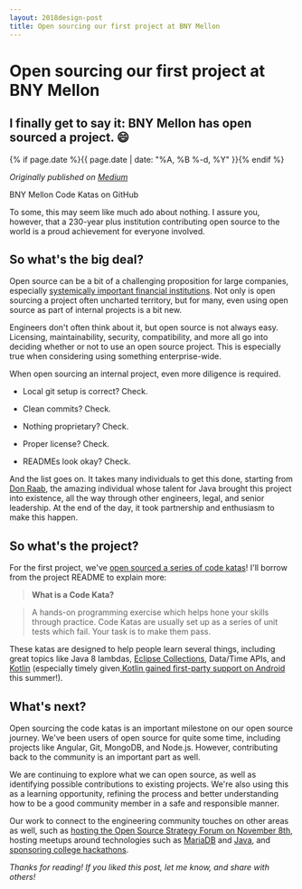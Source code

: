 ```yaml
---
layout: 2018design-post
title: Open sourcing our first project at BNY Mellon
---
```


# Open sourcing our first project at BNY Mellon

## I finally get to say it: BNY Mellon has open sourced a project. 😄

{% if page.date %}{{ page.date | date: "%A, %B %-d, %Y" }}{% endif %}

*Originally published on [Medium](https://medium.com/@mattjoseph/open-sourcing-our-first-project-at-bny-mellon-cf28cc3fd91d)*

<div class="center width70"><amp-img src="/images/posts/2017-10-13_1.png" width="641" height="501" alt="BNY Mellon Code Katas on GitHub" layout="responsive"></amp-img></div>
<figcaption class="center">BNY Mellon Code Katas on GitHub</figcaption>

To some, this may seem like much ado about nothing. I assure you, however, that a 230-year plus institution contributing open source to the world is a proud achievement for everyone involved.

## So what's the big deal?

Open source can be a bit of a challenging proposition for large companies, especially [systemically important financial institutions](https://en.wikipedia.org/wiki/Systemically_important_financial_institution). Not only is open sourcing a project often uncharted territory, but for many, even using open source as part of internal projects is a bit new.

Engineers don't often think about it, but open source is not always easy. Licensing, maintainability, security, compatibility, and more all go into deciding whether or not to use an open source project. This is especially true when considering using something enterprise-wide.

When open sourcing an internal project, even more diligence is required.

* Local git setup is correct? Check.

* Clean commits? Check.

* Nothing proprietary? Check.

* Proper license? Check.

* READMEs look okay? Check.

And the list goes on. It takes many individuals to get this done, starting from [Don Raab](https://medium.com/@donraab), the amazing individual whose talent for Java brought this project into existence, all the way through other engineers, legal, and senior leadership. At the end of the day, it took partnership and enthusiasm to make this happen.

## So what's the project?

For the first project, we've [open sourced a series of code katas](https://github.com/BNYMellon/CodeKatas)! I'll borrow from the project README to explain more:

> **What is a Code Kata?**
  
> A hands-on programming exercise which helps hone your skills through practice. Code Katas are usually set up as a series of unit tests which fail. Your task is to make them pass.

These katas are designed to help people learn several things, including great topics like Java 8 lambdas, [Eclipse Collections](https://github.com/eclipse/eclipse-collections), Data/Time APIs, and [Kotlin](https://kotlinlang.org/) (especially timely given[ Kotlin gained first-party support on Android](https://developer.android.com/kotlin/index.html) this summer!).

## What's next?

Open sourcing the code katas is an important milestone on our open source journey. We've been users of open source for quite some time, including projects like Angular, Git, MongoDB, and Node.js. However, contributing back to the community is an important part as well.

We are continuing to explore what we can open source, as well as identifying possible contributions to existing projects. We're also using this as a learning opportunity, refining the process and better understanding how to be a good community member in a safe and responsible manner.

Our work to connect to the engineering community touches on other areas as well, such as [hosting the Open Source Strategy Forum on November 8th](https://opensourcestrategyforum.org/), hosting meetups around technologies such as [MariaDB](https://www.meetup.com/MariaDB-Developers/events/234702611/) and [Java](https://www.meetup.com/The-Pittsburgh-Java-Meetup-Group/events/242379515/), and [sponsoring college hackathons](https://sponsor.mlh.io/directory/#career-partners).

*Thanks for reading! If you liked this post, let me know, and share with others!*
